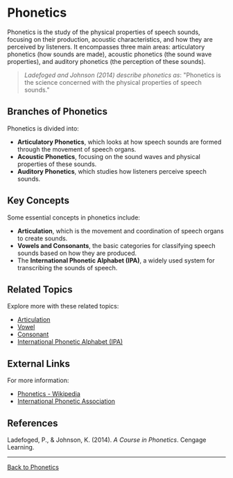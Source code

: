 # Phonetics

Phonetics is the study of the physical properties of speech sounds, focusing on their production, acoustic characteristics, and how they are perceived by listeners. It encompasses three main areas: articulatory phonetics (how sounds are made), acoustic phonetics (the sound wave properties), and auditory phonetics (the perception of these sounds).

> *Ladefoged and Johnson (2014) describe phonetics as*: "Phonetics is the science concerned with the physical properties of speech sounds."

## Branches of Phonetics

Phonetics is divided into:

- **Articulatory Phonetics**, which looks at how speech sounds are formed through the movement of speech organs.
- **Acoustic Phonetics**, focusing on the sound waves and physical properties of these sounds.
- **Auditory Phonetics**, which studies how listeners perceive speech sounds.

## Key Concepts

Some essential concepts in phonetics include:

- **Articulation**, which is the movement and coordination of speech organs to create sounds.
- **Vowels and Consonants**, the basic categories for classifying speech sounds based on how they are produced.
- The **International Phonetic Alphabet (IPA)**, a widely used system for transcribing the sounds of speech.

## Related Topics

Explore more with these related topics:

- [Articulation](Articulation.md)
- [Vowel](Vowel.md)
- [Consonant](Consonant.md)
- [International Phonetic Alphabet (IPA)](International-Phonetic-Alphabet.md)

## External Links

For more information:

- [Phonetics - Wikipedia](https://en.wikipedia.org/wiki/Phonetics)
- [International Phonetic Association](https://www.internationalphoneticassociation.org/)

## References

Ladefoged, P., & Johnson, K. (2014). *A Course in Phonetics*. Cengage Learning.

---

[Back to Phonetics](README.md)
